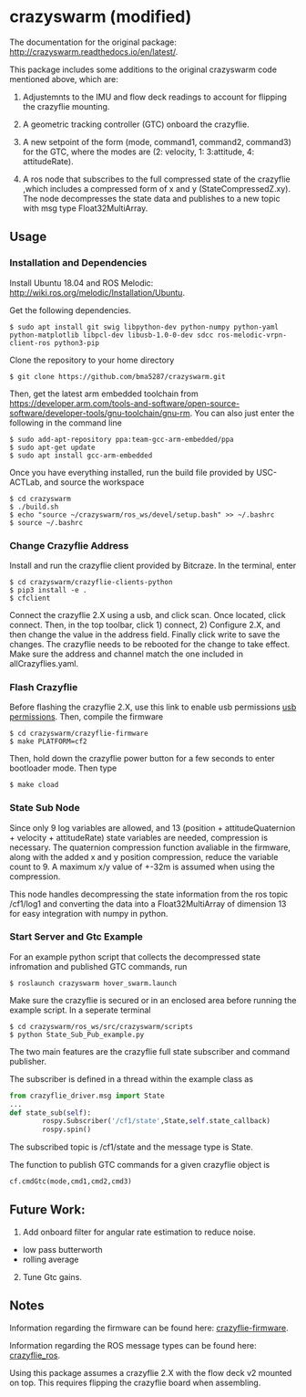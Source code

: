 # crazyswarm (modified)

The documentation for the original package: http://crazyswarm.readthedocs.io/en/latest/.



This package includes some additions to the original crazyswarm code mentioned above, which are:

1) Adjustemnts to the IMU and flow deck readings to account for flipping the crazyflie mounting.

2) A geometric tracking controller (GTC) onboard the crazyflie.

3) A new setpoint of the form (mode, command1, command2, command3) for the GTC, where the modes are (2: velocity, 1: 3:attitude, 4: attitudeRate).

4) A ros node that subscribes to the full compressed state of the crazyflie ,which includes a compressed form of x and y (StateCompressedZ.xy). The node decompresses the state data and publishes to a new topic with msg type Float32MultiArray.

## Usage

### Installation and Dependencies

Install Ubuntu 18.04 and ROS Melodic: http://wiki.ros.org/melodic/Installation/Ubuntu.

Get the following dependencies.
```
$ sudo apt install git swig libpython-dev python-numpy python-yaml python-matplotlib libpcl-dev libusb-1.0-0-dev sdcc ros-melodic-vrpn-client-ros python3-pip
```
Clone the repository to your home directory

``` 
$ git clone https://github.com/bma5287/crazyswarm.git
```

Then, get the latest arm embedded toolchain from https://developer.arm.com/tools-and-software/open-source-software/developer-tools/gnu-toolchain/gnu-rm. You can also just enter the following in the command line

```
$ sudo add-apt-repository ppa:team-gcc-arm-embedded/ppa
$ sudo apt-get update
$ sudo apt install gcc-arm-embedded
```

Once you have everything installed, run the build file provided by USC-ACTLab, and source the workspace

```
$ cd crazyswarm
$ ./build.sh
$ echo "source ~/crazyswarm/ros_ws/devel/setup.bash" >> ~/.bashrc
$ source ~/.bashrc
```

### Change Crazyflie Address

Install and run the crazyflie client provided by Bitcraze. In the terminal, enter

```
$ cd crazyswarm/crazyflie-clients-python
$ pip3 install -e .
$ cfclient
```

Connect the crazyflie 2.X using a usb, and click scan. Once located, click connect. Then, in the top toolbar, click 1) connect, 2) Configure 2.X, and then change the value in the address field. Finally click write to save the changes. The crazyflie needs to be rebooted for the change to take effect. Make sure the address and channel match the one included in allCrazyflies.yaml. 

### Flash Crazyflie

Before flashing the crazyflie 2.X, use this link to enable usb permissions [usb permissions](https://www.bitcraze.io/documentation/repository/crazyflie-lib-python/0.1.9/usb_permissions/). Then, compile the firmware

```
$ cd crazyswarm/crazyflie-firmware
$ make PLATFORM=cf2
```

Then, hold down the crazyflie power button for a few seconds to enter bootloader mode. Then type

``` 
$ make cload
```

### State Sub Node

Since only 9 log variables are allowed, and 13 (position + attitudeQuaternion + velocity + attitudeRate) state variables are needed, compression is necessary. The quaternion compression function avaliable in the firmware, along with the added x and y position compression, reduce the variable count to 9. A maximum x/y value of +-32m is assumed when using the compression. 

This node handles decompressing the state information from the ros topic /cf1/log1 and converting the data into a Float32MultiArray of dimension 13 for easy integration with numpy in python. 

### Start Server and Gtc Example

For an example python script that collects the decompressed state infromation and published GTC commands, run

```
$ roslaunch crazyswarm hover_swarm.launch
````

Make sure the crazyflie is secured or in an enclosed area before running the example script. In a seperate terminal

``` 
$ cd crazyswarm/ros_ws/src/crazyswarm/scripts
$ python State_Sub_Pub_example.py
```

The two main features are the crazyflie full state subscriber and command publisher.

The subscriber is defined in a thread within the example class as

```python
from crazyflie_driver.msg import State
...
def state_sub(self):
        rospy.Subscriber('/cf1/state',State,self.state_callback)
        rospy.spin()
```

The subscribed topic is /cf1/state and the message type is State.

The function to publish GTC commands for a given crazyflie object is 

```python
cf.cmdGtc(mode,cmd1,cmd2,cmd3)
```


## Future Work:

1. Add onboard filter for angular rate estimation to reduce noise.
  * low pass butterworth
  * rolling average

2. Tune Gtc gains.


## Notes

Information regarding the firmware can be found here: [crazyflie-firmware](https://github.com/bma5287/crazyflie-firmware/tree/b07031c066ca2e6b82421c65d00cb49cb713bb74).

Information regarding the ROS message types can be found here: [crazyflie_ros](https://github.com/bma5287/crazyflie_ros/tree/8a9298572e30dd6c79639ba0ab4d101d58ff34a5).

Using this package assumes a crazyflie 2.X with the flow deck v2 mounted on top. This requires flipping the crazyflie board when assembling.
